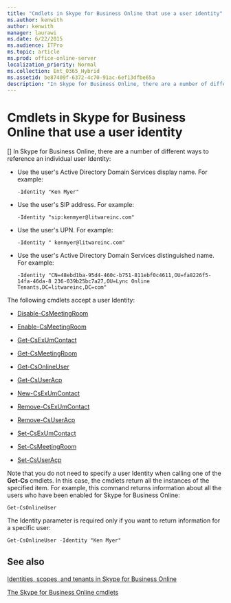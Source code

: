 ```yaml
---
title: "Cmdlets in Skype for Business Online that use a user identity"
ms.author: kenwith
author: kenwith
manager: laurawi
ms.date: 6/22/2015
ms.audience: ITPro
ms.topic: article
ms.prod: office-online-server
localization_priority: Normal
ms.collection: Ent_O365_Hybrid
ms.assetid: be87409f-6372-4c70-91ac-6ef13dfbe65a
description: "In Skype for Business Online, there are a number of different ways to reference an individual user Identity:"
---
```


# Cmdlets in Skype for Business Online that use a user identity
[]
In Skype for Business Online, there are a number of different ways to reference an individual user Identity:
  
- Use the user's Active Directory Domain Services display name. For example:
    
  ```
  -Identity "Ken Myer"
  ```

- Use the user's SIP address. For example:
    
  ```
  -Identity "sip:kenmyer@litwareinc.com"
  ```

- Use the user's UPN. For example:
    
  ```
  -Identity " kenmyer@litwareinc.com"
  ```

- Use the user's Active Directory Domain Services distinguished name. For example:
    
  ```
  -Identity "CN=48ebd1ba-95d4-460c-b751-811ebf0c4611,OU=fa8226f5-14fa-46da-8 236-039b25bc7a27,OU=Lync Online Tenants,DC=litwareinc,DC=com"
  ```

The following cmdlets accept a user Identity:
  
- [Disable-CsMeetingRoom](disable-csmeetingroom.md)
    
- [Enable-CsMeetingRoom](enable-csmeetingroom.md)
    
- [Get-CsExUmContact](get-csexumcontact.md)
    
- [Get-CsMeetingRoom](get-csmeetingroom.md)
    
- [Get-CsOnlineUser](get-csonlineuser.md)
    
- [Get-CsUserAcp](get-csuseracp.md)
    
- [New-CsExUmContact](new-csexumcontact.md)
    
- [Remove-CsExUmContact](remove-csexumcontact.md)
    
- [Remove-CsUserAcp](remove-csuseracp.md)
    
- [Set-CsExUmContact](set-csexumcontact.md)
    
- [Set-CsMeetingRoom](set-csmeetingroom.md)
    
- [Set-CsUserAcp](set-csuseracp.md)
    
Note that you do not need to specify a user Identity when calling one of the **Get-Cs** cmdlets. In this case, the cmdlets return all the instances of the specified item. For example, this command returns information about all the users who have been enabled for Skype for Business Online: 
  
```
Get-CsOnlineUser
```

The Identity parameter is required only if you want to return information for a specific user:
  
```
Get-CsOnlineUser -Identity "Ken Myer"
```

## See also

#### 

[Identities, scopes, and tenants in Skype for Business Online](identities-scopes-and-tenants.md)
  
[The Skype for Business Online cmdlets](the-skype-for-business-online-cmdlets.md)

